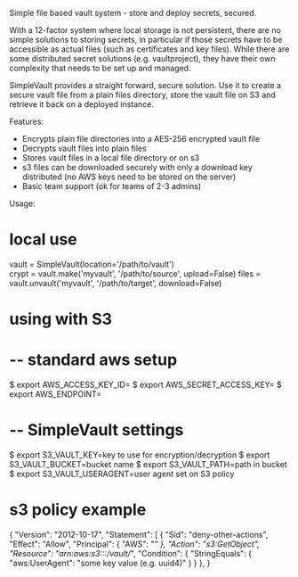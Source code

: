 Simple file based vault system - store and deploy secrets, secured.
    
With a 12-factor system where local storage is not persistent, there are
no simple solutions to storing secrets, in particular if those secrets
have to be accessible as actual files (such as certificates and key files). 
While there are some distributed secret solutions (e.g. vaultproject), they have
their own complexity that needs to be set up and managed.

SimpleVault provides a straight forward, secure solution. Use it to
create a secure vault file from a plain files directory, store the vault
file on S3 and retrieve it back on a deployed instance.

Features: 
* Encrypts plain file directories into a AES-256 encrypted vault file
* Decrypts vault files into plain files
* Stores vault files in a local file directory or on s3
* s3 files can be downloaded securely with only a download key distributed
  (no AWS keys need to be stored on the server)
* Basic team support (ok for teams of 2-3 admins) 

Usage:

# local use
vault = SimpleVault(location='/path/to/vault')  
crypt = vault.make('myvault', '/path/to/source', upload=False)
files = vault.unvault('myvault', '/path/to/target', download=False)

# using with S3
# -- standard aws setup
$ export AWS_ACCESS_KEY_ID=
$ export AWS_SECRET_ACCESS_KEY=
$ export AWS_ENDPOINT=
# -- SimpleVault settings
$ export S3_VAULT_KEY=key to use for encryption/decryption
$ export S3_VAULT_BUCKET=bucket name
$ export S3_VAULT_PATH=path in bucket
$ export S3_VAULT_USERAGENT=user agent set on S3 policy

# s3 policy example
{
"Version": "2012-10-17",
"Statement": [
    {
        "Sid": "deny-other-actions",
        "Effect": "Allow",
        "Principal": {
            "AWS": "*"
        },
        "Action": "s3:GetObject",
        "Resource": "arn:aws:s3:::<bucketname>/vault/*",
        "Condition": {
            "StringEquals": {
                "aws:UserAgent": "some key value (e.g. uuid4)"
            }
        }
    },
}    
